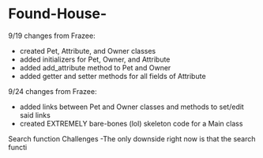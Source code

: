 # Found-House-

9/19 changes from Frazee:
- created Pet, Attribute, and Owner classes
- added initializers for Pet, Owner, and Attribute
- added add_attribute method to Pet and Owner
- added getter and setter methods for all fields of Attribute

9/24 changes from Frazee:
- added links between Pet and Owner classes and methods to set/edit said links
- created EXTREMELY bare-bones (lol) skeleton code for a Main class

Search function
Challenges
-The only downside right now is that the search functi